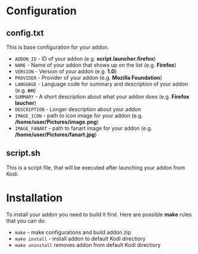 # Configuration
## config.txt
This is base configuration for your addon.
- `ADDON_ID` - ID of your addon (e.g. **script.launcher.firefox**)
- `NAME` - Name of your addon that shows up on the list (e.g. **Firefox**)
- `VERSION` - Version of your addon (e.g. **1.0**)
- `PROVIDER` - Provider of your addon (e.g. **Mozilla Foundation**)
- `LANGUAGE` - Language code for summary and description of your addon (e.g. **en**)
- `SUMMARY` - A short description about what your addon does (e.g. **Firefox laucher**)
- `DESCRIPTION` - Longer description about your addon
- `IMAGE_ICON` - path to icon image for your addon (e.g. **/home/user/Pictures/image.png**)
- `IMAGE_FANART` - path to fanart image for your addon (e.g. **/home/user/Pictures/fanart.jpg**)
## script.sh
This is a script file, that will be executed after launching your addon from Kodi.
# Installation
To install your addon you need to build it first. Here are possible **make** rules that you can do:
- `make` - make configurations and build addon.zip
- `make install` - install addon to default Kodi directiory
- `make uninstall` removes addon from default Kodi directiory
